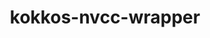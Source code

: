 ---
title: "kokkos-nvcc-wrapper"
layout: cache
categories: [package, develop]
meta: {"versions": ["4.3.01", "4.4.00"], "compilers": ["gcc@=11.4.0", "gcc@=9.4.0"], "oss": ["ubuntu20.04", "ubuntu22.04"], "platforms": ["linux"], "targets": ["neoverse_v1", "neoverse_v2", "ppc64le", "x86_64_v3"], "stacks": ["e4s", "e4s-neoverse-v2", "e4s-neoverse_v1", "e4s-power", "root"], "num_specs": 12, "num_specs_by_stack": {"root": 12, "e4s-power": 2, "e4s-neoverse_v1": 4, "e4s-neoverse-v2": 2, "e4s": 4}}
spec_details: [{"hash": "4n4hyggneyrlf3iu3h3qirdoi5v45hqj", "compiler": "gcc@=9.4.0", "versions": ["4.4.00"], "os": "ubuntu20.04", "platform": "linux", "target": "ppc64le", "variants": ["build_system=generic"], "stacks": ["root", "e4s-power"], "size": "-", "tarball": "https://binaries.spack.io/develop/build_cache/linux-ubuntu20.04-ppc64le/gcc-9.4.0/kokkos-nvcc-wrapper-4.4.00/linux-ubuntu20.04-ppc64le-gcc-9.4.0-kokkos-nvcc-wrapper-4.4.00-4n4hyggneyrlf3iu3h3qirdoi5v45hqj.spack"}, {"hash": "ekhraz4oiqjmej6h2gppiapr6xgvuidu", "compiler": "gcc@=9.4.0", "versions": ["4.3.01"], "os": "ubuntu20.04", "platform": "linux", "target": "ppc64le", "variants": ["build_system=generic"], "stacks": ["root", "e4s-power"], "size": "-", "tarball": "https://binaries.spack.io/develop/build_cache/linux-ubuntu20.04-ppc64le/gcc-9.4.0/kokkos-nvcc-wrapper-4.3.01/linux-ubuntu20.04-ppc64le-gcc-9.4.0-kokkos-nvcc-wrapper-4.3.01-ekhraz4oiqjmej6h2gppiapr6xgvuidu.spack"}, {"hash": "4ew7ox2g4anymlegnaow3geykpdjetzl", "compiler": "gcc@=11.4.0", "versions": ["4.4.00"], "os": "ubuntu22.04", "platform": "linux", "target": "neoverse_v1", "variants": ["build_system=generic"], "stacks": ["e4s-neoverse_v1", "root"], "size": "-", "tarball": "https://binaries.spack.io/develop/build_cache/linux-ubuntu22.04-neoverse_v1/gcc-11.4.0/kokkos-nvcc-wrapper-4.4.00/linux-ubuntu22.04-neoverse_v1-gcc-11.4.0-kokkos-nvcc-wrapper-4.4.00-4ew7ox2g4anymlegnaow3geykpdjetzl.spack"}, {"hash": "uufcc6qfzvst7gluonxh2jlylpawee7j", "compiler": "gcc@=11.4.0", "versions": ["4.3.01"], "os": "ubuntu22.04", "platform": "linux", "target": "neoverse_v1", "variants": ["build_system=generic"], "stacks": ["e4s-neoverse_v1", "root"], "size": "-", "tarball": "https://binaries.spack.io/develop/build_cache/linux-ubuntu22.04-neoverse_v1/gcc-11.4.0/kokkos-nvcc-wrapper-4.3.01/linux-ubuntu22.04-neoverse_v1-gcc-11.4.0-kokkos-nvcc-wrapper-4.3.01-uufcc6qfzvst7gluonxh2jlylpawee7j.spack"}, {"hash": "hlvnrkw2ejmjn2dktknhblo6bqnkk5ve", "compiler": "gcc@=11.4.0", "versions": ["4.3.01"], "os": "ubuntu22.04", "platform": "linux", "target": "neoverse_v1", "variants": ["build_system=generic"], "stacks": ["e4s-neoverse_v1", "root"], "size": "-", "tarball": "https://binaries.spack.io/develop/build_cache/linux-ubuntu22.04-neoverse_v1/gcc-11.4.0/kokkos-nvcc-wrapper-4.3.01/linux-ubuntu22.04-neoverse_v1-gcc-11.4.0-kokkos-nvcc-wrapper-4.3.01-hlvnrkw2ejmjn2dktknhblo6bqnkk5ve.spack"}, {"hash": "4w3kctdafpmodtwgwbflrjyp3hudxjbr", "compiler": "gcc@=11.4.0", "versions": ["4.4.00"], "os": "ubuntu22.04", "platform": "linux", "target": "neoverse_v1", "variants": ["build_system=generic"], "stacks": ["e4s-neoverse_v1", "root"], "size": "-", "tarball": "https://binaries.spack.io/develop/build_cache/linux-ubuntu22.04-neoverse_v1/gcc-11.4.0/kokkos-nvcc-wrapper-4.4.00/linux-ubuntu22.04-neoverse_v1-gcc-11.4.0-kokkos-nvcc-wrapper-4.4.00-4w3kctdafpmodtwgwbflrjyp3hudxjbr.spack"}, {"hash": "dzsowmgo74oxqnpr5e454246mzqlcach", "compiler": "gcc@=11.4.0", "versions": ["4.4.00"], "os": "ubuntu22.04", "platform": "linux", "target": "neoverse_v2", "variants": ["build_system=generic"], "stacks": ["e4s-neoverse-v2", "root"], "size": "-", "tarball": "https://binaries.spack.io/develop/build_cache/linux-ubuntu22.04-neoverse_v2/gcc-11.4.0/kokkos-nvcc-wrapper-4.4.00/linux-ubuntu22.04-neoverse_v2-gcc-11.4.0-kokkos-nvcc-wrapper-4.4.00-dzsowmgo74oxqnpr5e454246mzqlcach.spack"}, {"hash": "u2ojg6jbdzeplnjeef6twdom7fbfcoim", "compiler": "gcc@=11.4.0", "versions": ["4.3.01"], "os": "ubuntu22.04", "platform": "linux", "target": "neoverse_v2", "variants": ["build_system=generic"], "stacks": ["e4s-neoverse-v2", "root"], "size": "-", "tarball": "https://binaries.spack.io/develop/build_cache/linux-ubuntu22.04-neoverse_v2/gcc-11.4.0/kokkos-nvcc-wrapper-4.3.01/linux-ubuntu22.04-neoverse_v2-gcc-11.4.0-kokkos-nvcc-wrapper-4.3.01-u2ojg6jbdzeplnjeef6twdom7fbfcoim.spack"}, {"hash": "eqmlex6hr2h5vcyg3l5r554bxj5qzrbn", "compiler": "gcc@=11.4.0", "versions": ["4.4.00"], "os": "ubuntu22.04", "platform": "linux", "target": "x86_64_v3", "variants": ["build_system=generic"], "stacks": ["root", "e4s"], "size": "-", "tarball": "https://binaries.spack.io/develop/build_cache/linux-ubuntu22.04-x86_64_v3/gcc-11.4.0/kokkos-nvcc-wrapper-4.4.00/linux-ubuntu22.04-x86_64_v3-gcc-11.4.0-kokkos-nvcc-wrapper-4.4.00-eqmlex6hr2h5vcyg3l5r554bxj5qzrbn.spack"}, {"hash": "cmgnin7uwkp5uabaobwpciz4np2lkagv", "compiler": "gcc@=11.4.0", "versions": ["4.4.00"], "os": "ubuntu22.04", "platform": "linux", "target": "x86_64_v3", "variants": ["build_system=generic"], "stacks": ["root", "e4s"], "size": "-", "tarball": "https://binaries.spack.io/develop/build_cache/linux-ubuntu22.04-x86_64_v3/gcc-11.4.0/kokkos-nvcc-wrapper-4.4.00/linux-ubuntu22.04-x86_64_v3-gcc-11.4.0-kokkos-nvcc-wrapper-4.4.00-cmgnin7uwkp5uabaobwpciz4np2lkagv.spack"}, {"hash": "csfztjws5u7uihmewwsmrzhnsmthbzrr", "compiler": "gcc@=11.4.0", "versions": ["4.3.01"], "os": "ubuntu22.04", "platform": "linux", "target": "x86_64_v3", "variants": ["build_system=generic"], "stacks": ["root", "e4s"], "size": "-", "tarball": "https://binaries.spack.io/develop/build_cache/linux-ubuntu22.04-x86_64_v3/gcc-11.4.0/kokkos-nvcc-wrapper-4.3.01/linux-ubuntu22.04-x86_64_v3-gcc-11.4.0-kokkos-nvcc-wrapper-4.3.01-csfztjws5u7uihmewwsmrzhnsmthbzrr.spack"}, {"hash": "3yzedon4ob6ble4xsumn3eurtvrqn5wq", "compiler": "gcc@=11.4.0", "versions": ["4.3.01"], "os": "ubuntu22.04", "platform": "linux", "target": "x86_64_v3", "variants": ["build_system=generic"], "stacks": ["root", "e4s"], "size": "-", "tarball": "https://binaries.spack.io/develop/build_cache/linux-ubuntu22.04-x86_64_v3/gcc-11.4.0/kokkos-nvcc-wrapper-4.3.01/linux-ubuntu22.04-x86_64_v3-gcc-11.4.0-kokkos-nvcc-wrapper-4.3.01-3yzedon4ob6ble4xsumn3eurtvrqn5wq.spack"}]
---